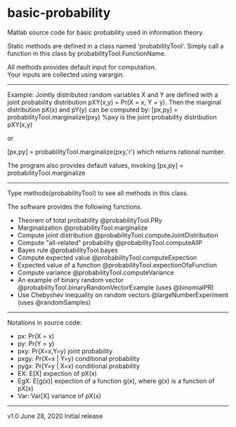 # basic-probability
Matlab source code for basic probability used in information theory.

Static methods are defined in a class named 'probabilityTool'. 
Simply call a function in this class by probabilityTool.FunctionName.

All methods provides default input for computation.   
Your inputs are collected using varargin.

----------------------------------------------------------------------------------------------------------------------------------------------------------------------------
Example:
Jointly distributed random variables X and Y are defined with a joint probability distribution pXY(x,y) = Pr(X = x, Y = y).
Then the marginal distribution pX(x) and pY(y) can be computed by:
[px,py] = probabilityTool.marginalize(pxy)          %pxy is the joint probability distribution pXY(x,y)

or

[px,py] = probabilityTool.marginalize(pxy,'r')       which returns rational number.

The program also provides default values, invoking 
[px,py] = probabilityTool.marginalize


----------------------------------------------------------------------------------------------------------------------------------------------------------------------------
Type methods(probabilityTool) to see all methods in this class.

The software provides the following functions.
-   Theorem of total probability                                       @probabilityTool.PRy   
-   Marginalization                                                           @probabilityTool.marginalize 
-   Compute joint distribution                                         @probabilityTool.computeJointDistribution
-   Compute "all-related" probability                              @probabilityTool.computeAllP
-   Bayes rule                                                                  @probabilityTool.bayes
-   Compute expected value                                           @probabilityTool.computeExpection
-   Expected value of a function                                     @probabilityTool.expectionOfaFunction 
-   Compute variance                                                     @probabilityTool.computeVariance
-   An example of binary random vector                        @probabilityTool.binaryRandomVectorExample (uses @binomialPR)
-   Use Chebyshev inequality on random vectors          @largeNumberExperiment (uses @randomSamples)


----------------------------------------------------------------------------------------------------------------------------------------------------------------------------

Notations in source code:
-   px:         Pr(X = x)
-   py:         Pr(Y = y)
-   pxy:       Pr(X=x,Y=y) joint probability
-   pxgy:     Pr(X=x | Y=y) conditional probability
-   pygx:     Pr(Y=y | X=x) conditional probability
-   EX:        E[X] expection of pX(x)
-   EgX:      E[g(x)] expection of a function g(x), where g(x) is a function of pX(x)
-   Var:       Var[X] variance of pX(x)

----------------------------------------------------------------------------------------------------------------------------------------------------------------------------




v1.0    June 28, 2020    Initial release
